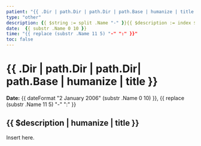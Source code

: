 ```yaml
---
patient: "{{ .Dir | path.Dir | path.Dir | path.Base | humanize | title }}"
type: "other"
description: {{ $string := split .Name "-" }}{{ $description := index $string 7 }}"{{ $description | humanize | title }}"
date:  {{ substr .Name 0 10 }}
time: "{{ replace (substr .Name 11 5) "-" ":" }}"
toc: false
---
```


# {{ .Dir | path.Dir | path.Dir| path.Base | humanize | title }}

**Date:** {{ dateFormat "2 January 2006" (substr .Name 0 10) }}, {{ replace (substr .Name 11 5) "-" ":" }}

## {{ $description | humanize | title }}

Insert here.
